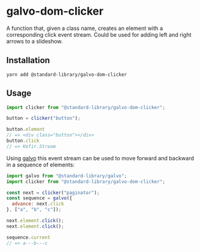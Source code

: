 # galvo-dom-clicker

A function that, given a class name, creates an element with a corresponding click event stream. Could be used for adding left and right arrows to a slideshow.

## Installation

```shell
yarn add @standard-library/galvo-dom-clicker
```

## Usage

```javascript
import clicker from "@standard-library/galvo-dom-clicker";

button = clicker("button");

button.element
// => <div class="button"></div>
button.click
// => Kefir.Stream
```

Using [galvo](https://github.com/standard-library/galvo) this event stream can be used to move forward and backward in a sequence of elements:

```javascript
import galvo from "@standard-library/galvo";
import clicker from "@standard-library/galvo-dom-clicker";

const next = clicker("paginator");
const sequence = galvo({
  advance: next.click
}, ["a", "b", "c"]);

next.element.click();
next.element.click();

sequence.current
// => a---b---c
```
